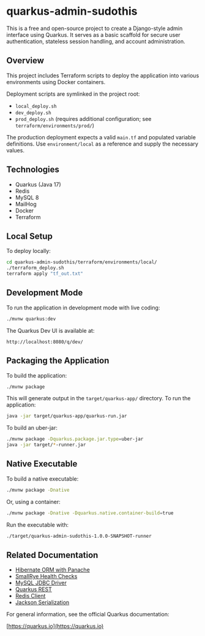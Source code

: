 # quarkus-admin-sudothis

This is a free and open-source project to create a Django-style admin interface using Quarkus. It serves as a basic scaffold for secure user authentication, stateless session handling, and account administration.

## Overview

This project includes Terraform scripts to deploy the application into various environments using Docker containers.

Deployment scripts are symlinked in the project root:

* `local_deploy.sh`
* `dev_deploy.sh`
* `prod_deploy.sh` (requires additional configuration; see `terraform/environments/prod/`)

The production deployment expects a valid `main.tf` and populated variable definitions. Use `environment/local` as a reference and supply the necessary values.

## Technologies

* Quarkus (Java 17)
* Redis
* MySQL 8
* MailHog
* Docker
* Terraform

## Local Setup

To deploy locally:

```bash
cd quarkus-admin-sudothis/terraform/environments/local/
./terraform_deploy.sh
terraform apply "tf_out.txt"
```

## Development Mode

To run the application in development mode with live coding:

```bash
./mvnw quarkus:dev
```

The Quarkus Dev UI is available at:

```
http://localhost:8080/q/dev/
```

## Packaging the Application

To build the application:

```bash
./mvnw package
```

This will generate output in the `target/quarkus-app/` directory. To run the application:

```bash
java -jar target/quarkus-app/quarkus-run.jar
```

To build an uber-jar:

```bash
./mvnw package -Dquarkus.package.jar.type=uber-jar
java -jar target/*-runner.jar
```

## Native Executable

To build a native executable:

```bash
./mvnw package -Dnative
```

Or, using a container:

```bash
./mvnw package -Dnative -Dquarkus.native.container-build=true
```

Run the executable with:

```bash
./target/quarkus-admin-sudothis-1.0.0-SNAPSHOT-runner
```

## Related Documentation

* [Hibernate ORM with Panache](https://quarkus.io/guides/hibernate-orm-panache)
* [SmallRye Health Checks](https://quarkus.io/guides/smallrye-health)
* [MySQL JDBC Driver](https://quarkus.io/guides/datasource)
* [Quarkus REST](https://quarkus.io/guides/rest)
* [Redis Client](https://quarkus.io/guides/redis)
* [Jackson Serialization](https://quarkus.io/guides/rest#json-serialisation)

For general information, see the official Quarkus documentation:

[https://quarkus.io](https://quarkus.io)
